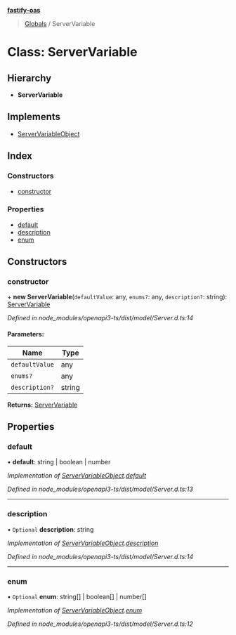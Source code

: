**[fastify-oas](../README.md)**

> [Globals](../README.md) / ServerVariable

# Class: ServerVariable

## Hierarchy

* **ServerVariable**

## Implements

* [ServerVariableObject](../interfaces/servervariableobject.md)

## Index

### Constructors

* [constructor](servervariable.md#constructor)

### Properties

* [default](servervariable.md#default)
* [description](servervariable.md#description)
* [enum](servervariable.md#enum)

## Constructors

### constructor

\+ **new ServerVariable**(`defaultValue`: any, `enums?`: any, `description?`: string): [ServerVariable](servervariable.md)

*Defined in node_modules/openapi3-ts/dist/model/Server.d.ts:14*

#### Parameters:

Name | Type |
------ | ------ |
`defaultValue` | any |
`enums?` | any |
`description?` | string |

**Returns:** [ServerVariable](servervariable.md)

## Properties

### default

•  **default**: string \| boolean \| number

*Implementation of [ServerVariableObject](../interfaces/servervariableobject.md).[default](../interfaces/servervariableobject.md#default)*

*Defined in node_modules/openapi3-ts/dist/model/Server.d.ts:13*

___

### description

• `Optional` **description**: string

*Implementation of [ServerVariableObject](../interfaces/servervariableobject.md).[description](../interfaces/servervariableobject.md#description)*

*Defined in node_modules/openapi3-ts/dist/model/Server.d.ts:14*

___

### enum

• `Optional` **enum**: string[] \| boolean[] \| number[]

*Implementation of [ServerVariableObject](../interfaces/servervariableobject.md).[enum](../interfaces/servervariableobject.md#enum)*

*Defined in node_modules/openapi3-ts/dist/model/Server.d.ts:12*
